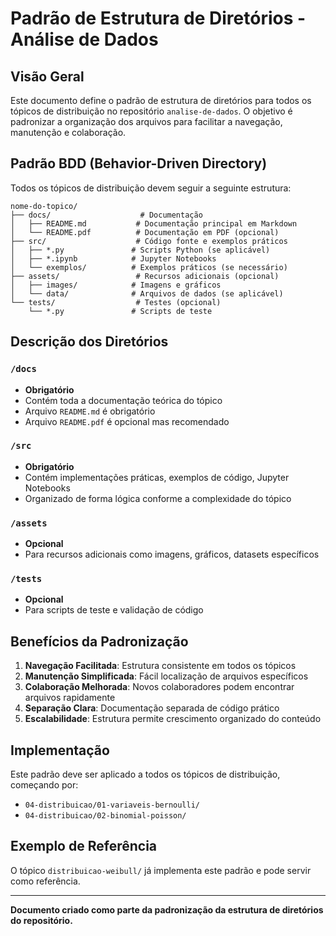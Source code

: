 # Padrão de Estrutura de Diretórios - Análise de Dados

## Visão Geral

Este documento define o padrão de estrutura de diretórios para todos os tópicos de distribuição no repositório `analise-de-dados`. O objetivo é padronizar a organização dos arquivos para facilitar a navegação, manutenção e colaboração.

## Padrão BDD (Behavior-Driven Directory)

Todos os tópicos de distribuição devem seguir a seguinte estrutura:

```
nome-do-topico/
├── docs/                    # Documentação
│   ├── README.md           # Documentação principal em Markdown
│   └── README.pdf          # Documentação em PDF (opcional)
├── src/                    # Código fonte e exemplos práticos
│   ├── *.py               # Scripts Python (se aplicável)
│   ├── *.ipynb            # Jupyter Notebooks
│   └── exemplos/          # Exemplos práticos (se necessário)
├── assets/                 # Recursos adicionais (opcional)
│   ├── images/            # Imagens e gráficos
│   └── data/              # Arquivos de dados (se aplicável)
└── tests/                  # Testes (opcional)
    └── *.py               # Scripts de teste
```

## Descrição dos Diretórios

### `/docs`
- **Obrigatório**
- Contém toda a documentação teórica do tópico
- Arquivo `README.md` é obrigatório
- Arquivo `README.pdf` é opcional mas recomendado

### `/src`
- **Obrigatório**
- Contém implementações práticas, exemplos de código, Jupyter Notebooks
- Organizado de forma lógica conforme a complexidade do tópico

### `/assets` 
- **Opcional**
- Para recursos adicionais como imagens, gráficos, datasets específicos

### `/tests`
- **Opcional**
- Para scripts de teste e validação de código

## Benefícios da Padronização

1. **Navegação Facilitada**: Estrutura consistente em todos os tópicos
2. **Manutenção Simplificada**: Fácil localização de arquivos específicos
3. **Colaboração Melhorada**: Novos colaboradores podem encontrar arquivos rapidamente
4. **Separação Clara**: Documentação separada de código prático
5. **Escalabilidade**: Estrutura permite crescimento organizado do conteúdo

## Implementação

Este padrão deve ser aplicado a todos os tópicos de distribuição, começando por:
- `04-distribuicao/01-variaveis-bernoulli/`
- `04-distribuicao/02-binomial-poisson/`

## Exemplo de Referência

O tópico `distribuicao-weibull/` já implementa este padrão e pode servir como referência.

---

**Documento criado como parte da padronização da estrutura de diretórios do repositório.**